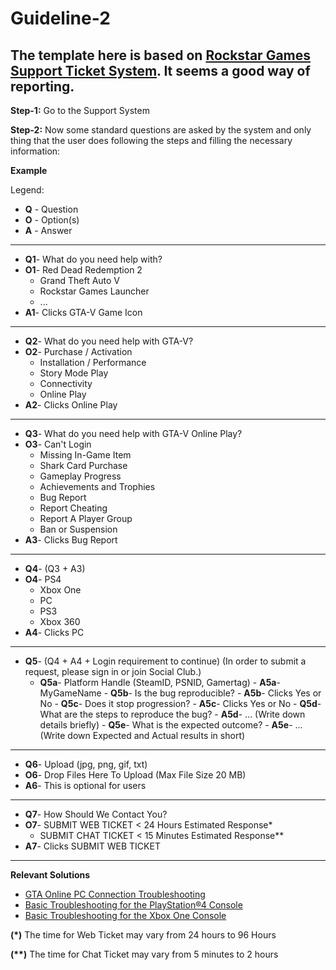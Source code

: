 Guideline-2
===========

The template here is based on [Rockstar Games Support Ticket System](https://support.rockstargames.com/). It seems a good way of reporting.
------------------------------------------------------------------------------------------------

**Step-1:** Go to the Support System

**Step-2:** Now some standard questions are asked by the system and only thing that the user does following the steps and filling the necessary information:

  **Example**

Legend:
- **Q** - Question
- **O** - Option(s)
- **A** - Answer
-------------------------------------
- **Q1**- What do you need help with?
- **O1**- Red Dead Redemption 2
  - Grand Theft Auto V
  - Rockstar Games Launcher
  - ...
- **A1**- Clicks GTA-V Game Icon
-------------------------------------
- **Q2**- What do you need help with GTA-V?
- **O2**- Purchase / Activation
  - Installation / Performance
  - Story Mode Play
  - Connectivity
  - Online Play
- **A2**- Clicks Online Play
-------------------------------------
- **Q3**- What do you need help with GTA-V Online Play?
- **O3**- Can't Login
  - Missing In-Game Item 
  - Shark Card Purchase
  - Gameplay Progress
  - Achievements and Trophies
  - Bug Report
  - Report Cheating
  - Report A Player Group
  - Ban or Suspension
- **A3**- Clicks Bug Report
-------------------------------------
- **Q4**- (Q3 + A3)
- **O4**- PS4
  - Xbox One
  - PC
  - PS3
  - Xbox 360
- **A4**- Clicks PC
-------------------------------------
- **Q5**- (Q4 + A4 + Login requirement to continue)
(In order to submit a request, please sign in or join Social Club.)
  - **Q5a**- Platform Handle (SteamID, PSNID, Gamertag)
        - **A5a**- MyGameName
        - **Q5b**- Is the bug reproducible?
        - **A5b**- Clicks Yes or No
        - **Q5c**- Does it stop progression?
        - **A5c**- Clicks Yes or No
        - **Q5d**- What are the steps to reproduce the bug?
        - **A5d**- ... (Write down details briefly)
        - **Q5e**- What is the expected outcome?
        - **A5e**- ... (Write down Expected and Actual results in short)
-------------------------------------
- **Q6**- Upload (jpg, png, gif, txt)
- **O6**- Drop Files Here To Upload (Max File Size 20 MB)
- **A6**- This is optional for users
-------------------------------------
- **Q7**- How Should We Contact You?
- **O7**- SUBMIT WEB TICKET < 24 Hours Estimated Response*
  - SUBMIT CHAT TICKET < 15 Minutes Estimated Response**
- **A7**- Clicks SUBMIT WEB TICKET
-------------------------------------
  **Relevant Solutions**
- [GTA Online PC Connection Troubleshooting](link1)
- [Basic Troubleshooting for the PlayStation®4 Console](link2)
- [Basic Troubleshooting for the Xbox One Console](link3)

**(\*)**  The time for Web Ticket may vary from 24 hours to 96 Hours

**(\**)** The time for Chat Ticket may vary from 5 minutes to 2 hours
